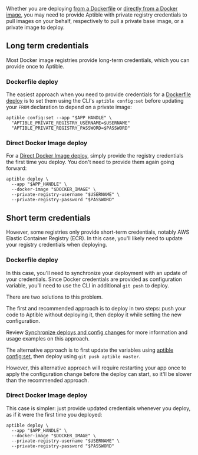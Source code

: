 Whether you are deploying [from a Dockerfile][dockerfile-build-deploy] or
[directly from a Docker image][direct-docker-image-deploy], you may need to
provide Aptible with private registry credentials to pull images on your
behalf, respectively to pull a private base image, or a private image to
deploy.


## Long term credentials

Most Docker image registries provide long-term credentials, which you can
provide once to Aptible.


### Dockerfile deploy

The easiest approach when you need to provide credentials for a [Dockerfile
deploy][dockerfile-build-deploy] is to set them using the CLI's `aptible
config:set` before updating your `FROM` declaration to depend on a private
image:

```
aptible config:set --app "$APP_HANDLE" \
  "APTIBLE_PRIVATE_REGISTRY_USERNAME=$USERNAME"
  "APTIBLE_PRIVATE_REGISTRY_PASSWORD=$PASSWORD"
```


### Direct Docker Image deploy

For a [Direct Docker Image deploy][direct-docker-image-deploy], simply provide
the registry credentials the first time you deploy. You don't need to provide
them again going forward:

```
aptible deploy \
  --app "$APP_HANDLE" \
  --docker-image "$DOCKER_IMAGE" \
  --private-registry-username "$USERNAME" \
  --private-registry-password "$PASSWORD"
```


## Short term credentials

However, some registries only provide short-term credentials, notably AWS
Elastic Container Registry (ECR). In this case, you'll likely need to update
your registry credentials when deploying.


### Dockerfile deploy

In this case, you'll need to synchronize your deployment with an update of your
credentials. Since Docker credentials are provided as configuration variable,
you'll need to use the CLI in additional `git push` to deploy.

There are two solutions to this problem.

The first and recommended approach is to deploy in two steps: push your code to
Aptible without deploying it, then deploy it while setting the new
configuration.

Review [Synchronize deploys and config changes][synchronize-config] for more
information and usage examples on this approach.

The alternative approach is to first update the variables using [aptible
config:set][config-set], then deploy using `git push aptible master`.

However, this alternative approach will require restarting your app once to
apply the configuration change before the deploy can start, so it'll be slower
than the recommended approach.


### Direct Docker Image deploy

This case is simpler: just provide updated credentials whenever you deploy, as
if it were the first time you deployed:

```
aptible deploy \
  --app "$APP_HANDLE" \
  --docker-image "$DOCKER_IMAGE" \
  --private-registry-username "$USERNAME" \
  --private-registry-password "$PASSWORD"
```

  [dockerfile-build-deploy]: /support/topics/enclave/dockerfile-build-deploy/
  [direct-docker-image-deploy]: /support/topics/enclave/direct-docker-image-deploy/
  [synchronize-config]: /support/topics/enclave/synchronize-deploys-and-config-changes
  [config-set]: /support/topics/cli/how-to-set-environment-variables
